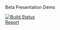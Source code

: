 Beta Presentation Demo

[![Build Status](https://github.com/loop-index/beta/workflows/Test/badge.svg)](https://github.com/loop-index/loop-index/actions/workflows/Test.yml) \
[Report](https://loop-index.github.io/beta/)
